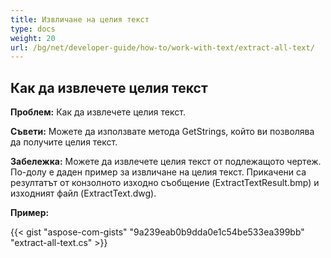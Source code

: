 ```yaml
---
title: Извличане на целия текст
type: docs
weight: 20
url: /bg/net/developer-guide/how-to/work-with-text/extract-all-text/
---
```



## **Как да извлечете целия текст**

**Проблем:** Как да извлечете целия текст.

**Съвети:** Можете да използвате метода GetStrings, който ви позволява да получите целия текст.

**Забележка:** Можете да извлечете целия текст от подлежащото чертеж.
По-долу е даден пример за извличане на целия текст.
Прикачени са резултатът от конзолното изходно съобщение (ExtractTextResult.bmp) и изходният файл (ExtractText.dwg).

**Пример:** 

{{< gist "aspose-com-gists" "9a239eab0b9dda0e1c54be533ea399bb" "extract-all-text.cs" >}}
